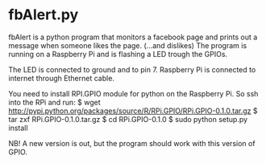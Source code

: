 fbAlert.py
==========
fbAlert is a python program that monitors a facebook page and prints out a message when someone likes the page. (...and dislikes)
The program is running on a Raspberry Pi and is flashing a LED trough the GPIOs.

The LED is connected to ground and to pin 7.
Raspberry Pi is connected to internet through Ethernet cable.

You need to install RPI.GPIO module for python on the Raspberry Pi. So ssh into the RPi and run:
$ wget http://pypi.python.org/packages/source/R/RPi.GPIO/RPi.GPIO-0.1.0.tar.gz
$ tar zxf RPi.GPIO-0.1.0.tar.gz
$ cd RPi.GPIO-0.1.0
$ sudo python setup.py install

NB! A new version is out, but the program should work with this version of GPIO.
